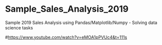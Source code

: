 # Sample_Sales_Analysis_2019
Sample 2019 Sales Analysis using Pandas/Matplotlib/Numpy - Solving data science tasks 

#https://www.youtube.com/watch?v=eMOA1pPVUc4&t=111s
